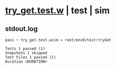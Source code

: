 # [try_get.test.w](../../../../../../examples/tests/sdk_tests/bucket/try_get.test.w) | test | sim

## stdout.log
```log
pass ─ try_get.test.wsim » root/env0/test:tryGet

Tests 1 passed (1)
Snapshots 1 skipped
Test Files 1 passed (1)
Duration <DURATION>
```

